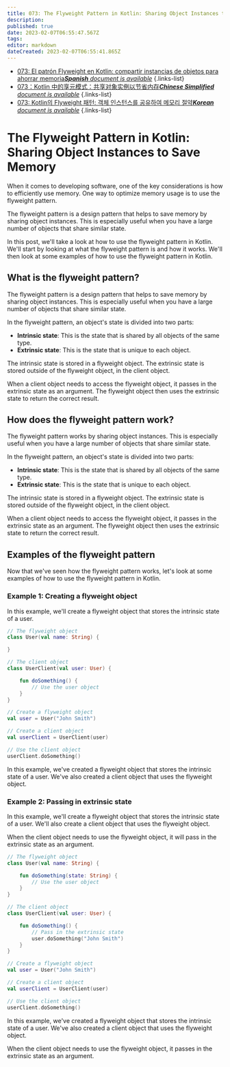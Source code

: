 ```yaml
---
title: 073: The Flyweight Pattern in Kotlin: Sharing Object Instances to Save Memory
description: 
published: true
date: 2023-02-07T06:55:47.567Z
tags: 
editor: markdown
dateCreated: 2023-02-07T06:55:41.865Z
---
```


- [073: El patrón Flyweight en Kotlin: compartir instancias de objetos para ahorrar memoria***Spanish** document is available*](/es/Knowledge-base/Kotlin/Learning/073-the-flyweight-pattern-in-kotlin-sharing-object-instances-to-save-memory)
{.links-list}
- [073：Kotlin 中的享元模式：共享对象实例以节省内存***Chinese Simplified** document is available*](/zh/Knowledge-base/Kotlin/Learning/073-the-flyweight-pattern-in-kotlin-sharing-object-instances-to-save-memory)
{.links-list}
- [073: Kotlin의 Flyweight 패턴: 객체 인스턴스를 공유하여 메모리 절약***Korean** document is available*](/ko/Knowledge-base/Kotlin/Learning/073-the-flyweight-pattern-in-kotlin-sharing-object-instances-to-save-memory)
{.links-list}


# The Flyweight Pattern in Kotlin: Sharing Object Instances to Save Memory

When it comes to developing software, one of the key considerations is how to efficiently use memory. One way to optimize memory usage is to use the flyweight pattern.

The flyweight pattern is a design pattern that helps to save memory by sharing object instances. This is especially useful when you have a large number of objects that share similar state.

In this post, we'll take a look at how to use the flyweight pattern in Kotlin. We'll start by looking at what the flyweight pattern is and how it works. We'll then look at some examples of how to use the flyweight pattern in Kotlin.

## What is the flyweight pattern?

The flyweight pattern is a design pattern that helps to save memory by sharing object instances. This is especially useful when you have a large number of objects that share similar state.

In the flyweight pattern, an object's state is divided into two parts:

* **Intrinsic state**: This is the state that is shared by all objects of the same type.
* **Extrinsic state**: This is the state that is unique to each object.

The intrinsic state is stored in a flyweight object. The extrinsic state is stored outside of the flyweight object, in the client object.

When a client object needs to access the flyweight object, it passes in the extrinsic state as an argument. The flyweight object then uses the extrinsic state to return the correct result.

## How does the flyweight pattern work?

The flyweight pattern works by sharing object instances. This is especially useful when you have a large number of objects that share similar state.

In the flyweight pattern, an object's state is divided into two parts:

* **Intrinsic state**: This is the state that is shared by all objects of the same type.
* **Extrinsic state**: This is the state that is unique to each object.

The intrinsic state is stored in a flyweight object. The extrinsic state is stored outside of the flyweight object, in the client object.

When a client object needs to access the flyweight object, it passes in the extrinsic state as an argument. The flyweight object then uses the extrinsic state to return the correct result.

## Examples of the flyweight pattern

Now that we've seen how the flyweight pattern works, let's look at some examples of how to use the flyweight pattern in Kotlin.

### Example 1: Creating a flyweight object

In this example, we'll create a flyweight object that stores the intrinsic state of a user.


```kotlin
// The flyweight object
class User(val name: String) {

}

// The client object
class UserClient(val user: User) {

    fun doSomething() {
        // Use the user object
    }
}

// Create a flyweight object
val user = User("John Smith")

// Create a client object
val userClient = UserClient(user)

// Use the client object
userClient.doSomething()
```

In this example, we've created a flyweight object that stores the intrinsic state of a user. We've also created a client object that uses the flyweight object.

### Example 2: Passing in extrinsic state

In this example, we'll create a flyweight object that stores the intrinsic state of a user. We'll also create a client object that uses the flyweight object.

When the client object needs to use the flyweight object, it will pass in the extrinsic state as an argument.


```kotlin
// The flyweight object
class User(val name: String) {

    fun doSomething(state: String) {
        // Use the user object
    }
}

// The client object
class UserClient(val user: User) {

    fun doSomething() {
        // Pass in the extrinsic state
        user.doSomething("John Smith")
    }
}

// Create a flyweight object
val user = User("John Smith")

// Create a client object
val userClient = UserClient(user)

// Use the client object
userClient.doSomething()
```

In this example, we've created a flyweight object that stores the intrinsic state of a user. We've also created a client object that uses the flyweight object.

When the client object needs to use the flyweight object, it passes in the extrinsic state as an argument.